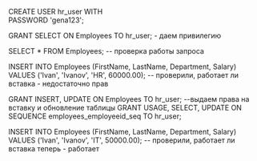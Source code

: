 CREATE USER hr_user WITH  
    PASSWORD 'gena123';

GRANT SELECT ON Employees TO hr_user; - даем привилегию

SELECT * FROM Employees; -- проверка работы запроса

INSERT INTO Employees (FirstName, LastName, Department, Salary) VALUES
('Ivan', 'Ivanov', 'HR', 60000.00); -- проверили, работает ли вставка - недостаточно прав

GRANT INSERT, UPDATE ON Employees TO hr_user; --выдаем права на вставку и обновление таблицы 
GRANT USAGE, SELECT, UPDATE ON SEQUENCE employees_employeeid_seq TO hr_user;

INSERT INTO Employees (FirstName, LastName, Department, Salary) 
VALUES ('Ivan', 'Ivanov', 'IT', 50000.00); -- проверили, работает ли вставка теперь - работает


